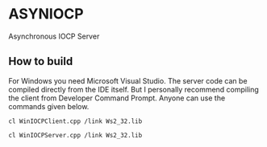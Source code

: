 # ASYNIOCP
Asynchronous IOCP Server

## How to build

For Windows you need Microsoft Visual Studio. The server code can be compiled directly from the IDE itself.
But I personally recommend compiling the client from Developer Command Prompt.
Anyone can use the commands given below.

```
cl WinIOCPClient.cpp /link Ws2_32.lib
```

```
cl WinIOCPServer.cpp /link Ws2_32.lib
```
